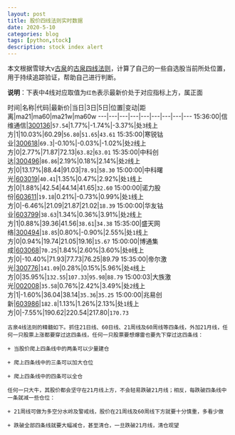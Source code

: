 ```yaml
---
layout: post
title: 股价四线法则实时数据
date: 2020-5-10
categories: blog
tags: [python,stock]
description: stock index alert
---
```



本文根据雪球大v[古泉](https://xueqiu.com/u/7148646888)的[古泉四线法则](https://xueqiu.com/7148646888/130498192)，计算了自己的一些自选股当前所处位置，用于持续追踪验证，帮助自己进行判断。

**说明**：下表中4线对应取值为`红色`表示最新价处于对应指标上方，属正面

时间|名称|代码|最新价|当日|3日|5日|位置|变动|距离|ma21|ma60|ma21w|ma60w
---|---|---|---|---|---|---|---|---
15:36:00|信维通信|[300136](https://xueqiu.com/S/SZ300136)|`57.54`|1.77%|-1.74%|-3.37%|处`3`线上方|1|10.03%|60.29|`56.80`|`51.65`|`43.61`
15:35:00|寒锐钴业|[300618](https://xueqiu.com/S/SZ300618)|`69.3`|-0.10%|-0.03%|-1.02%|处`2`线上方|0|2.77%|71.87|72.13|`63.82`|`63.01`
15:35:00|中科创达|[300496](https://xueqiu.com/S/SZ300496)|`86.86`|2.19%|0.18%|2.14%|处`2`线上方|0|13.17%|88.44|91.03|`78.91`|`58.30`
15:00:00|中科曙光|[603019](https://xueqiu.com/S/SH603019)|`40.41`|1.35%|0.47%|2.92%|处`1`线上方|0|1.88%|42.54|44.14|41.65|`32.60`
15:00:00|诺力股份|[603611](https://xueqiu.com/S/SH603611)|`19.18`|0.21%|-0.73%|0.99%|处`1`线上方|0|-6.46%|21.09|21.87|21.02|`18.39`
15:00:00|华友钴业|[603799](https://xueqiu.com/S/SH603799)|`38.63`|1.34%|0.36%|3.91%|处`2`线上方|1|0.88%|39.36|41.56|`38.61`|`34.38`
15:35:00|盛天网络|[300494](https://xueqiu.com/S/SZ300494)|`18.85`|0.80%|-0.90%|2.55%|处`1`线上方|0|0.94%|19.74|21.05|19.16|`15.67`
15:00:00|博通集成|[603068](https://xueqiu.com/S/SH603068)|`70.25`|1.84%|2.60%|3.60%|处`0`线上方|0|-10.40%|71.93|77.73|76.25|89.79
15:35:00|帝尔激光|[300776](https://xueqiu.com/S/SZ300776)|`141.09`|0.28%|0.15%|5.96%|处`4`线上方|0|35.95%|`132.55`|`107.33`|`95.98`|`88.79`
15:00:03|大族激光|[002008](https://xueqiu.com/S/SZ002008)|`35.58`|0.76%|2.42%|3.49%|处`2`线上方|1|-1.60%|36.04|38.14|`35.36`|`35.25`
15:00:00|兆易创新|[603986](https://xueqiu.com/S/SH603986)|`182.8`|1.13%|1.26%|2.13%|处`1`线上方|0|-7.55%|190.62|220.54|217.80|`170.73`

```
古泉4线法则的精髓如下。抓住21日线、60日线、21周线及60周线等四条线，外加21月线，任何一只股票上涨都要穿过这四条线，任何一只股票要想爆雷也要先下穿过这四条线：

+ 当股价爬上四条线中的两条可以少量建仓

+ 爬上四条线中的三条可以加大仓位

+ 爬上四条线中的四条可以全仓

任何一只大牛，其股价都会坚守在21月线上方，不会轻易跌破21月线；相反，每跌破四条线中一条就减一些仓位：

+ 21周线可做为多空分水岭及警戒线，股价在21周线及60周线下方就要十分慎重，多看少做

+ 跌破全部四条线就要大幅减仓，甚至清仓，一旦跌破21月线，清仓观望
```